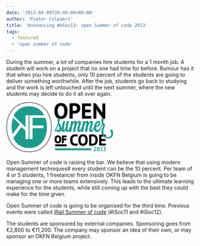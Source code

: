 ```yaml
---
date: '2013-04-09T20:49:09+00:00'
author: 'Pieter Colpaert'
title: 'Announcing #oSoc13: open Summer of code 2013'
tags:
  - featured
  - 'open summer of code'
---
```


During the summer, a lot of companies hire students for a 1 month job. A student will work on a project that no one had time for before. Rumour has it that when you hire students, only 10 percent of the students are going to deliver something worthwhile. After the job, students go back to studying and the work is left untouched until the next summer, where the new students may decide to do it all over again.

![logo_nobg_horizontal](logo_nobg_horizontal.png)

Open Summer of code is raising the bar. We believe that using modern management techniques# every student can be the 10 percent. Per team of 4 or 5 students, 1 freelancer from inside OKFN Belgium is going to be managing one or more teams extensively. This leads to the ultimate learning experience for the students, while still coming up with the best they could make for the time given.

Open Summer of code is going to be organised for the third time. Previous events were called [iRail Summer of code](http://hello.irail.be/irail-summer-of-code-12/) (#iSoc11 and #iSoc12).

The students are sponsored by external companies. Sponsoring goes from €2,800 to €11,200. The company may sponsor an idea of their own, or may sponsor an OKFN Belgium project.
